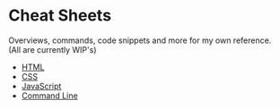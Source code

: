 # Cheat Sheets

Overviews, commands, code snippets and more for my own reference.  
(All are currently WIP's)

+ [HTML](/HTML.md)
+ [CSS](/CSS.md)
+ [JavaScript](/JavaScript.md)
+ [Command Line](/CommandLine.md)
